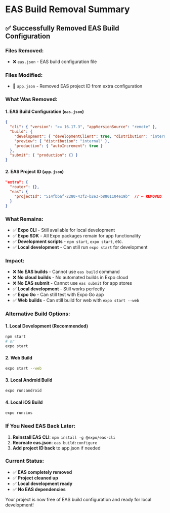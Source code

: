 # EAS Build Removal Summary

## ✅ Successfully Removed EAS Build Configuration

### **Files Removed:**
- ❌ `eas.json` - EAS build configuration file

### **Files Modified:**
- 🔧 `app.json` - Removed EAS project ID from extra configuration

### **What Was Removed:**

#### 1. **EAS Build Configuration (`eas.json`)**
```json
{
  "cli": { "version": ">= 16.17.3", "appVersionSource": "remote" },
  "build": {
    "development": { "developmentClient": true, "distribution": "internal" },
    "preview": { "distribution": "internal" },
    "production": { "autoIncrement": true }
  },
  "submit": { "production": {} }
}
```

#### 2. **EAS Project ID (`app.json`)**
```json
"extra": {
  "router": {},
  "eas": {
    "projectId": "514fbbaf-2280-43f2-b2e3-b8801104e19b"  // ← REMOVED
  }
}
```

### **What Remains:**
- ✅ **Expo CLI** - Still available for local development
- ✅ **Expo SDK** - All Expo packages remain for app functionality
- ✅ **Development scripts** - `npm start`, `expo start`, etc.
- ✅ **Local development** - Can still run `expo start` for development

### **Impact:**
- ❌ **No EAS builds** - Cannot use `eas build` command
- ❌ **No cloud builds** - No automated builds in Expo cloud
- ❌ **No EAS submit** - Cannot use `eas submit` for app stores
- ✅ **Local development** - Still works perfectly
- ✅ **Expo Go** - Can still test with Expo Go app
- ✅ **Web builds** - Can still build for web with `expo start --web`

### **Alternative Build Options:**

#### **1. Local Development (Recommended)**
```bash
npm start
# or
expo start
```

#### **2. Web Build**
```bash
expo start --web
```

#### **3. Local Android Build**
```bash
expo run:android
```

#### **4. Local iOS Build**
```bash
expo run:ios
```

### **If You Need EAS Back Later:**
1. **Reinstall EAS CLI**: `npm install -g @expo/eas-cli`
2. **Recreate eas.json**: `eas build:configure`
3. **Add project ID back** to app.json if needed

### **Current Status:**
- ✅ **EAS completely removed**
- ✅ **Project cleaned up**
- ✅ **Local development ready**
- ✅ **No EAS dependencies**

Your project is now free of EAS build configuration and ready for local development!
